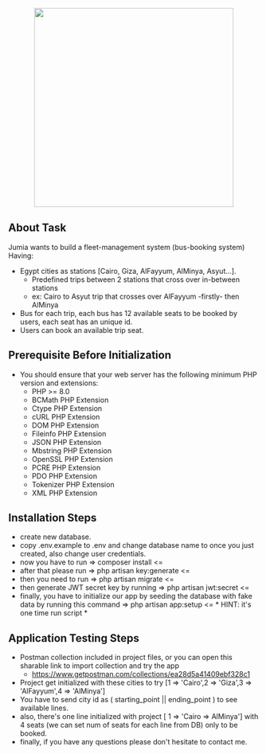 <p align="center"><a href="https://laravel.com" target="_blank"><img src="https://raw.githubusercontent.com/laravel/art/master/logo-lockup/5%20SVG/2%20CMYK/1%20Full%20Color/laravel-logolockup-cmyk-red.svg" width="400"></a></p>

## About Task
Jumia wants to build a fleet-management system (bus-booking system) Having:  
- Egypt cities as stations [Cairo, Giza, AlFayyum, AlMinya, Asyut...].
  - Predefined trips between 2 stations that cross over in-between stations
  - ex: Cairo to Asyut trip that crosses over AlFayyum -firstly- then AlMinya
- Bus for each trip, each bus has 12 available seats to be booked by users, each seat has an
unique id.
- Users can book an available trip seat.

## Prerequisite Before Initialization

- You should ensure that your web server has the following minimum PHP version and extensions:
  - PHP >= 8.0
  - BCMath PHP Extension
  - Ctype PHP Extension
  - cURL PHP Extension
  - DOM PHP Extension
  - Fileinfo PHP Extension
  - JSON PHP Extension
  - Mbstring PHP Extension
  - OpenSSL PHP Extension
  - PCRE PHP Extension
  - PDO PHP Extension
  - Tokenizer PHP Extension
  - XML PHP Extension


## Installation Steps

- create new database.
- copy .env.example to .env and change database name to once you just created, also change user credentials.
- now you have to run =>  composer install  <=
- after that please run =>   php artisan key:generate   <=
- then you need to run =>  php artisan migrate   <=
- then generate JWT secret key by running =>  php artisan jwt:secret   <=
- finally, you have to initialize our app by seeding the database with fake data by running this command => php artisan app:setup  <= * HINT: it's one time run script * 

## Application Testing Steps

- Postman collection included in project files, or you can open this sharable link to import collection and try the app
  - https://www.getpostman.com/collections/ea28d5a41409ebf328c1
- Project get initialized with these cities to try [1 => 'Cairo',2 => 'Giza',3 => 'AlFayyum',4 => 'AlMinya']
- You have to send city id as ( starting_point || ending_point ) to see available lines.
- also, there's one line initialized with project [ 1 => 'Cairo => AlMinya'] with 4 seats (we can set num of seats for each line from DB) only to be booked.
- finally, if you have any questions please don't hesitate to contact me.

